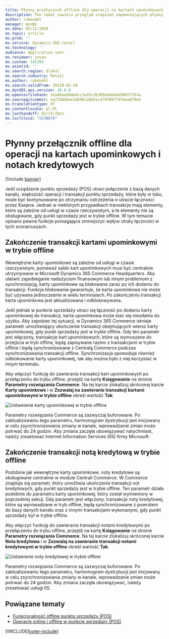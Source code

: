 ```yaml
---
title: Płynny przełącznik offline dla operacji na kartach upominkowych i notach kredytowych
description: Ten temat zawiera przegląd ulepszeń zapewniających płynny przełączenie w tryb offline dla konkretnych typów płatności.
author: rubendel
manager: AnnBe
ms.date: 02/11/2020
ms.topic: article
ms.prod: ''
ms.service: dynamics-365-retail
ms.technology: ''
audience: Application user
ms.reviewer: josaw
ms.custom: 141393
ms.assetid: ''
ms.search.region: Global
ms.search.industry: Retail
ms.author: rubendel
ms.search.validFrom: 20120-02-28
ms.dyn365.ops.version: 10.0.8
ms.openlocfilehash: 1ea46ae90dedcc3ad3c3b305bddeb4d98827353a
ms.sourcegitcommit: eaf330dbee1db96c20d5ac479f007747bea079eb
ms.translationtype: HT
ms.contentlocale: pl-PL
ms.lasthandoff: 02/15/2021
ms.locfileid: "5230676"
---
```

# <a name="seamless-offline-switch-for-gift-card-and-credit-memo-operations"></a>Płynny przełącznik offline dla operacji na kartach upominkowych i notach kredytowych

[!include [banner](../includes/banner.md)]

Jeśli urządzenie punktu sprzedaży (POS) utraci połączenie z bazą danych kanału, większość operacji i transakcji punktu sprzedaży, które były w toku, może być kontynuowane po otrzymaniu ostrzeżenia o utracie łączności przez Kasjera. Jednak w niektórych przypadkach transakcje mają elementy, które są zależne od usługi w czasie rzeczywistym, a te elementy nie są obsługiwane, gdy punkt sprzedaży jest w trybie offline. W tym temacie opisano pewne funkcje pomagające zmniejszyć wpływ utraty łączności w tych scenariuszach.

## <a name="completing-gift-card-transactions-in-offline-mode"></a>Zakończenie transakcji kartami upominkowymi w trybie offline

Wewnętrzne karty upominkowe są zależne od usługi w czasie rzeczywistym, ponieważ saldo kart upominkowych musi być centralnie utrzymywane w Microsoft Dynamics 365 Commerce Headquarters. Aby ułatwić zapobieganie nadużyciom finansowym lub innym problemom z synchronizacją, karty upominkowe są blokowane zaraz po ich dodaniu do transakcji. Funkcja blokowania gwarantuje, że karta upominkowa nie może być używana jednocześnie w wielu terminalach. Po zakończeniu transakcji karta upominkowa jest aktualizowana i odblokowywana.

Jeśli jednak w punkcie sprzedaży utraci się łączność po dodaniu karty upominkowej do transakcji, karta upominkowa może stać się niezdatna do użytku. Aby zapobiec tej sytuacji, w Dynamics 365 Commerce istnieje parametr umożliwiający ukończenie transakcji obejmujących wiersz karty upominkowej, gdy punkt sprzedaży jest w trybie offline. Gdy ten parametr jest włączony, transakcje kart upominkowych, które są wymuszane do przejścia w tryb offline, będą zapisywane razem z transakcjami w trybie offline i będą synchronizowane z Centralą Commerce podczas synchronizowania transakcji offline. Synchronizacja spowoduje również odblokowanie karty upominkowej, tak aby można było z niej korzystać w innym terminalu.

Aby włączyć funkcję do zawierania transakcji kart upominkowych po przełączeniu do trybu offline, przejdź na kartę **Księgowanie** na stronie **Parametry rozwiązania Commerce**. Na tej karcie zlokalizuj skróconej karcie **Karty upominkowe** i w **Zezwalaj na zawieranie transakcji kartami upominkowymi w trybie offline** określ wartość **Tak**.

![Ustawienie karty upominkowej w trybie offline](../media/gift.png)

Parametry rozwiązania Commerce są zazwyczaj buforowane. Po zaktualizowaniu tego parametru, harmonogram dystrybucji jest inicjowany w celu zsynchronizowania zmiany w kanale, wprowadzanie zmian może potrwać do 24 godzin. Aby zmiana zaczęła obowiązywać natychmiast, należy zresetować Internet Information Services (IIS) firmy Microsoft.

## <a name="completing-credit-memo-transactions-in-offline-mode"></a>Zakończenie transakcji notą kredytową w trybie offline

Podobnie jak wewnętrzne karty upominkowe, noty kredytowe są obsługiwane centralnie w module Centrali Commerce. W Commerce znajduje się parametr, który umożliwia ukończenie transakcji not kredytowych, gdy punkt sprzedaży jest w trybie offline. Ten parametr działa podobnie do parametru karty upominkowej, który został wymieniony w poprzedniej sekcji. Gdy parametr jest włączony, transakcje noty kredytowej, które są wprowadzane w tryb offline, będą synchronizowane z powrotem do bazy danych kanału oraz z innymi transakcjami wykonanymi, gdy punkt sprzedaży był w trybie offline.

Aby włączyć funkcję do zawierania transakcji notami kredytowymi po przełączeniu do trybu offline, przejdź na kartę **Księgowanie** na stronie **Parametry rozwiązania Commerce**. Na tej karcie zlokalizuj skróconej karcie **Nota kredytowa** i w **Zezwalaj na zawieranie transakcji notami kredytowymi w trybie offline** określ wartość **Tak**.

![Ustawienie noty kredytowej w trybie offline](../media/creditmemo.png)

Parametry rozwiązania Commerce są zazwyczaj buforowane. Po zaktualizowaniu tego parametru, harmonogram dystrybucji jest inicjowany w celu zsynchronizowania zmiany w kanale, wprowadzanie zmian może potrwać do 24 godzin. Aby zmiana zaczęła obowiązywać, należy zresetować usługi IIS.

## <a name="related-topics"></a>Powiązane tematy

- [Funkcjonalność offline punktu sprzedaży (POS)](https://docs.microsoft.com/dynamics365/retail/pos-offline-functionality)
- [Operacje online i offline w punkcie sprzedaży (POS)](https://docs.microsoft.com/dynamics365/retail/pos-operations)


[!INCLUDE[footer-include](../../includes/footer-banner.md)]